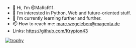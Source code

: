 - 👋 Hi, I’m @MaRcR11.
- 👀 I’m interested in Python, Web and future-oriented stuff.
- 🌱 I’m currently learning further and further.
- 📫 How to reach me: marc.wegeleben@magenta.de
- Links: https://github.com/Krypton43

[![trophy](https://github-profile-trophy.vercel.app/?username=MaRcR11&theme=onedark)](https://github.com/ryo-ma/github-profile-trophy)


<!---
MaRcR11/MaRcR11 is a ✨ special ✨ repository because its `README.md` (this file) appears on your GitHub profile.
You can click the Preview link to take a look at your changes.
--->


